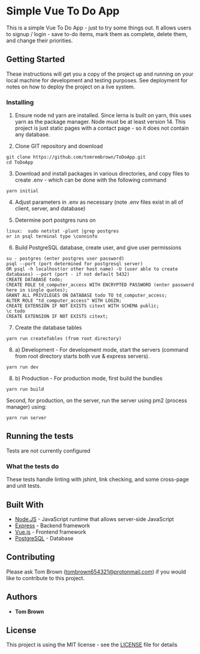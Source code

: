 # Simple Vue To Do App

This is a simple Vue To Do App - just to try some things out. It allows users to signup / login - save to-do items,
mark them as complete, delete them, and change their priorities.

## Getting Started

These instructions will get you a copy of the project up and running on your local machine for development and testing purposes. See deployment for notes on how to deploy the project on a live system.

### Installing

1. Ensure node nd yarn are installed. Since lerna is built on yarn, this uses yarn as the package manager. Node must be at least version 14. This project is just static pages with a contact page - so it does not contain any database.

2. Clone GIT repository and download

```
git clone https://github.com/tomrembrown/ToDoApp.git
cd ToDoApp
```

3. Download and install packages in various directories, and copy files to create .env - which can be done with the following command

```
yarn initial
```

4. Adjust parameters in .env as necessary (note .env files exist in all of client, server, and database)

5. Determine port postgres runs on

```
linux:  sudo netstat -plunt |grep postgres
or in psql terminal type \conninfo
```

6. Build PostgreSQL database, create user, and give user permissions

```
su - postgres (enter postgres user password)
psql --port (port determined for postgresql server)
OR psql -h localhost(or other host name) -U (user able to create databases) --port (port - if not default 5432)
CREATE DATABASE todo;
CREATE ROLE td_computer_access WITH ENCRYPTED PASSWORD (enter password here in single quotes);
GRANT ALL PRIVILEGES ON DATABASE todo TO td_computer_access;
ALTER ROLE "td_computer_access" WITH LOGIN;
CREATE EXTENSION IF NOT EXISTS citext WITH SCHEMA public;
\c todo
CREATE EXTENSION IF NOT EXISTS citext;
```

7. Create the database tables

```
yarn run createTables (from root directory)
```

8. a) Development - For development mode, start the servers (command from root directory starts both vue & express servers).

```
yarn run dev
```

8. b) Production - For production mode, first build the bundles

```
yarn run build
```

Second, for production, on the server, run the server using pm2 (process manager) using:

```
yarn run server
```

## Running the tests

Tests are not currently configured

### What the tests do

These tests handle linting with jshint, link checking, and some cross-page and unit tests.

## Built With

- [Node.JS](https://nodejs.org/) - JavaScript runtime that allows server-side JavaScript
- [Express](https://expressjs.com/) - Backend framework
- [Vue.js](https://v3.vuejs.org/) - Frontend framework
- [PostgreSQL](https://www.postgresql.org/) - Database

## Contributing

Please ask Tom Brown (tombrown654321@protonmail.com) if you would like to contribute to this project.

## Authors

- **Tom Brown**

## License

This project is using the MIT license - see the [LICENSE](LICENSE) file for details
